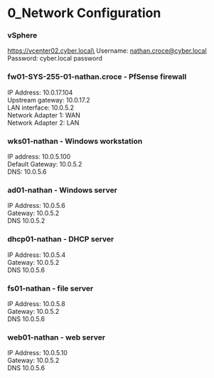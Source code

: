 # 0\_Network Configuration

### vSphere

https://vcenter02.cyber.local\
Username: nathan.croce@cyber.local\
Password: cyber.local password

### fw01-SYS-255-01-nathan.croce - PfSense firewall

IP Address: 10.0.17.104\
Upstream gateway: 10.0.17.2\
LAN interface: 10.0.5.2\
Network Adapter 1: WAN\
Network Adapter 2: LAN

### wks01-nathan - Windows workstation

IP address: 10.0.5.100\
Default Gateway: 10.0.5.2\
DNS: 10.0.5.6

### ad01-nathan - Windows server

IP Address: 10.0.5.6\
Gateway: 10.0.5.2\
DNS 10.0.5.2

### dhcp01-nathan - DHCP server

IP Address: 10.0.5.4\
Gateway: 10.0.5.2\
DNS 10.0.5.6

### fs01-nathan - file server

IP Address: 10.0.5.8\
Gateway: 10.0.5.2\
DNS 10.0.5.6

### web01-nathan - web server

IP Address: 10.0.5.10\
Gateway: 10.0.5.2\
DNS 10.0.5.6
